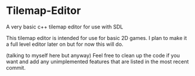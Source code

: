 # Tilemap-Editor
A very basic c++ tilemap editor for use with SDL 

This tilemap editor is intended for use for basic 2D games.
I plan to make it a full level editor later on but for now this will do.

(talking to myself here but anyway)
Feel free to clean up the code if you want and add any unimplemented features that are listed in the most recent commit.
